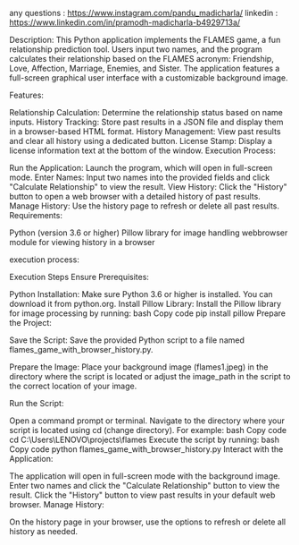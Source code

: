 any questions : https://www.instagram.com/pandu_madicharla/
                             linkedin : https://www.linkedin.com/in/pramodh-madicharla-b4929713a/




Description:
This Python application implements the FLAMES game, a fun relationship prediction tool. Users input two names, and the program calculates their relationship based on the FLAMES acronym: Friendship, Love, Affection, Marriage, Enemies, and Sister. The application features a full-screen graphical user interface with a customizable background image.

Features:

Relationship Calculation: Determine the relationship status based on name inputs.
History Tracking: Store past results in a JSON file and display them in a browser-based HTML format.
History Management: View past results and clear all history using a dedicated button.
License Stamp: Display a license information text at the bottom of the window.
Execution Process:

Run the Application: Launch the program, which will open in full-screen mode.
Enter Names: Input two names into the provided fields and click "Calculate Relationship" to view the result.
View History: Click the "History" button to open a web browser with a detailed history of past results.
Manage History: Use the history page to refresh or delete all past results.
Requirements:

Python (version 3.6 or higher)
Pillow library for image handling
webbrowser module for viewing history in a browser



execution process:

Execution Steps
Ensure Prerequisites:

Python Installation: Make sure Python 3.6 or higher is installed. You can download it from python.org.
Install Pillow Library: Install the Pillow library for image processing by running:
bash
Copy code
pip install pillow
Prepare the Project:

Save the Script:
Save the provided Python script to a file named flames_game_with_browser_history.py.

Prepare the Image:
Place your background image (flames1.jpeg) in the directory where the script is located or adjust the image_path in the script to the correct location of your image.

Run the Script:

Open a command prompt or terminal.
Navigate to the directory where your script is located using cd (change directory). For example:
bash
Copy code
cd C:\Users\LENOVO\projects\flames
Execute the script by running:
bash
Copy code
python flames_game_with_browser_history.py
Interact with the Application:

The application will open in full-screen mode with the background image.
Enter two names and click the "Calculate Relationship" button to view the result.
Click the "History" button to view past results in your default web browser.
Manage History:

On the history page in your browser, use the options to refresh or delete all history as needed.
